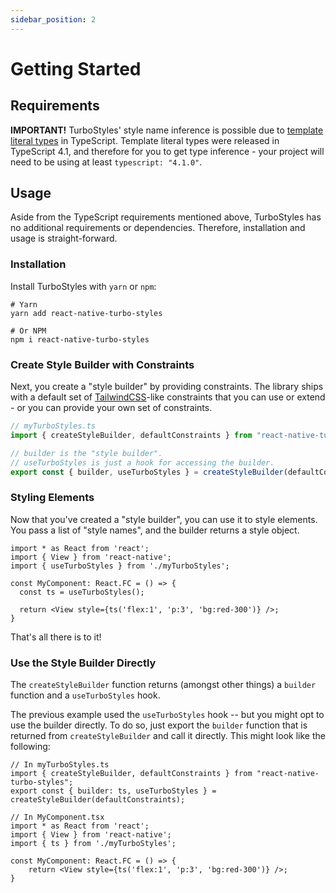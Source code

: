 ```yaml
---
sidebar_position: 2
---
```


# Getting Started

## Requirements

**IMPORTANT!** TurboStyles' style name inference is possible due to [template literal types](https://www.typescriptlang.org/docs/handbook/2/template-literal-types.html) in TypeScript. Template literal types were released in TypeScript 4.1, and therefore for you to get type inference - your project will need to be using at least `typescript: "4.1.0"`.

## Usage

Aside from the TypeScript requirements mentioned above, TurboStyles has no additional requirements or dependencies. Therefore, installation and usage is straight-forward.

### Installation

Install TurboStyles with `yarn` or `npm`:

```shell
# Yarn
yarn add react-native-turbo-styles

# Or NPM
npm i react-native-turbo-styles
```

### Create Style Builder with Constraints

Next, you create a "style builder" by providing constraints. The library ships with a default set of [TailwindCSS](https://tailwindcss.com/)-like constraints that you can use or extend - or you can provide your own set of constraints.

```ts
// myTurboStyles.ts
import { createStyleBuilder, defaultConstraints } from "react-native-turbo-styles";

// builder is the "style builder".
// useTurboStyles is just a hook for accessing the builder.
export const { builder, useTurboStyles } = createStyleBuilder(defaultConstraints);
```

### Styling Elements

Now that you've created a "style builder", you can use it to style elements. You pass a list of "style names", and the builder returns a style object.

```tsx
import * as React from 'react';
import { View } from 'react-native';
import { useTurboStyles } from './myTurboStyles';

const MyComponent: React.FC = () => {
  const ts = useTurboStyles();
  
  return <View style={ts('flex:1', 'p:3', 'bg:red-300')} />;
}
```

That's all there is to it!

### Use the Style Builder Directly

The `createStyleBuilder` function returns (amongst other things) a `builder` function and a `useTurboStyles` hook.

The previous example used the `useTurboStyles` hook -- but you might opt to use the builder directly. To do so, just export the `builder` function that is returned from `createStyleBuilder` and call it directly. This might look like the following:

```tsx
// In myTurboStyles.ts
import { createStyleBuilder, defaultConstraints } from "react-native-turbo-styles";
export const { builder: ts, useTurboStyles } = createStyleBuilder(defaultConstraints);

// In MyComponent.tsx
import * as React from 'react';
import { View } from 'react-native';
import { ts } from './myTurboStyles';

const MyComponent: React.FC = () => {
	return <View style={ts('flex:1', 'p:3', 'bg:red-300')} />;
}
```
